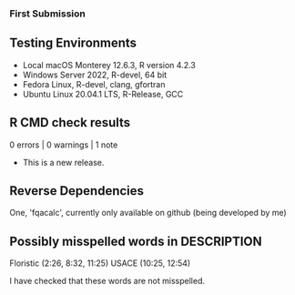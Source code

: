 
### First Submission

## Testing Environments

* Local macOS Monterey 12.6.3, R version 4.2.3
* Windows Server 2022, R-devel, 64 bit
* Fedora Linux, R-devel, clang, gfortran
* Ubuntu Linux 20.04.1 LTS, R-Release, GCC

## R CMD check results

0 errors | 0 warnings | 1 note

* This is a new release.

## Reverse Dependencies

One, 'fqacalc', currently only available on github (being developed by me)

## Possibly misspelled words in DESCRIPTION

Floristic (2:26, 8:32, 11:25)
USACE (10:25, 12:54)

I have checked that these words are not misspelled.


